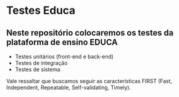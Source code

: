 # Testes Educa
## Neste repositório colocaremos os testes da plataforma de ensino EDUCA
- Testes unitários (front-end e back-end)
- Testes de integração
- Testes de sistema

Vale ressaltar que buscamos seguir as características FIRST (Fast, Independent, Repeatable, Self-validating, Timely).
